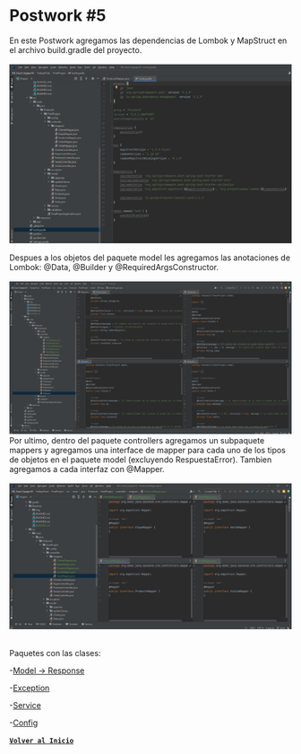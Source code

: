 # Postwork #5

En este Postwork agregamos las dependencias de Lombok y MapStruct en el archivo build.gradle del proyecto.
<br>
<br>
<img src = "./Img/screenPW5_0.png">
<br>

Despues a los objetos del paquete model les agregamos las anotaciones de Lombok: @Data, @Builder y @RequiredArgsConstructor.
<br>
<br>
<img src = "./Img/screenPW5_1.png">
<br>
Por ultimo, dentro del paquete controllers agregamos un subpaquete mappers y agregamos una interface de mapper para cada uno de los tipos de objetos en el paquete model (excluyendo RespuestaError). 
Tambien agregamos a cada interfaz con @Mapper.
<br>
<br>
<img src = "./Img/screenPW5_2.png">
<br>
<br>

Paquetes con las clases:

-[Model -> Response](../src/main/java/Postwork/FinalProject/model/response)

-[Exception](../src/main/java/Postwork/FinalProject/exception)

-[Service](../src/main/java/Postwork/FinalProject/service)

-[Config](../src/main/java/Postwork/FinalProject/config)


[**`Volver al Inicio`**](../../../)
